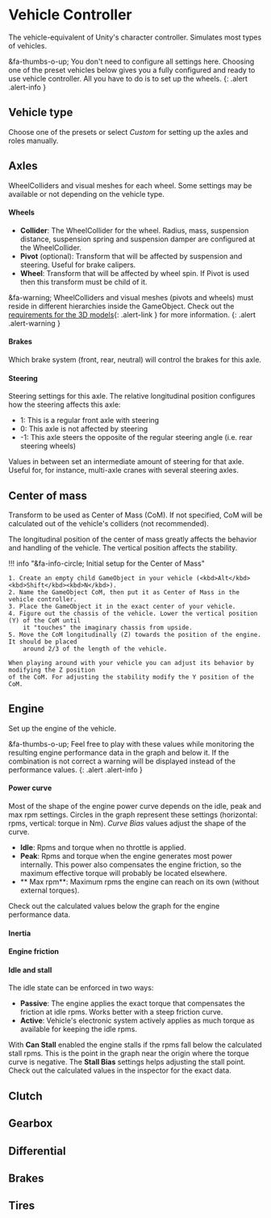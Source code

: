 # Vehicle Controller

The vehicle-equivalent of Unity's character controller. Simulates most types of vehicles.

&fa-thumbs-o-up; You don't need to configure all settings here. Choosing one
of the preset vehicles below gives you a fully configured and ready to use vehicle controller.
All you have to do is to set up the wheels.
{: .alert .alert-info }

## Vehicle type

Choose one of the presets or select _Custom_ for setting up the axles and roles manually.

## Axles

WheelColliders and visual meshes for each wheel. Some settings may be available or not depending
on the vehicle type.

#### Wheels

- **Collider**: The WheelCollider for the wheel. Radius, mass, suspension distance, suspension
	spring and suspension damper are configured at the WheelCollider.
- **Pivot** (optional): Transform that will be affected by suspension and steering. Useful for
	brake calipers.
- **Wheel**: Transform that will be affected by wheel spin. If Pivot is used then this transform must
	be child of it.

&fa-warning; WheelColliders and visual meshes (pivots and wheels) must reside in different
	hierarchies inside the GameObject. Check out the [requirements for the 3D models](#){: .alert-link }
	for more information.
{: .alert .alert-warning }

#### Brakes

Which brake system (front, rear, neutral) will control the brakes for this axle.

#### Steering

Steering settings for this axle. The relative longitudinal position configures how the steering
affects this axle:

- 1: This is a regular front axle with steering
- 0: This axle is not affected by steering
- -1: This axle steers the opposite of the regular steering angle (i.e. rear steering wheels)

Values in between set an intermediate amount of steering for that axle. Useful for, for instance,
multi-axle cranes with several steering axles.

## Center of mass

Transform to be used as Center of Mass (CoM). If not specified, CoM will be calculated
out of the vehicle's colliders (not recommended).

The longitudinal position of the center of mass greatly affects the behavior and handling of the
vehicle. The vertical position affects the stability.

!!! info "&fa-info-circle; Initial setup for the Center of Mass"

	1. Create an empty child GameObject in your vehicle (<kbd>Alt</kbd><kbd>Shift</kbd><kbd>N</kbd>).
	2. Name the GameObject CoM, then put it as Center of Mass in the vehicle controller.
	3. Place the GameObject it in the exact center of your vehicle.
	4. Figure out the chassis of the vehicle. Lower the vertical position (Y) of the CoM until
		it "touches" the imaginary chassis from upside.
	5. Move the CoM longitudinally (Z) towards the position of the engine. It should be placed
		around 2/3 of the length of the vehicle.

	When playing around with your vehicle you can adjust its behavior by modifying the Z position
	of the CoM. For adjusting the stability modify the Y position of the CoM.

## Engine

Set up the engine of the vehicle.

&fa-thumbs-o-up; Feel free to play with these values while monitoring the resulting engine
performance data in the graph and below it. If the combination is not correct a warning will be
displayed instead of the performance values.
{: .alert .alert-info }

#### Power curve

Most of the shape of the engine power curve depends on the idle, peak and max rpm settings. Circles
in the graph represent these settings (horizontal: rpms, vertical: torque in Nm). _Curve Bias_
values adjust the shape of the curve.

- **Idle**: Rpms and torque when no throttle is applied.
- **Peak**: Rpms and torque when the engine generates most power internally. This power also
	compensates the engine friction, so the maximum effective torque will probably be located elsewhere.
- ** Max rpm**: Maximum rpms the engine can reach on its own (without external torques).

Check out the calculated values below the graph for the engine performance data.

#### Inertia


#### Engine friction


#### Idle and stall

The idle state can be enforced in two ways:

- **Passive**: The engine applies the exact torque that compensates the friction at idle rpms.
	Works better with a steep friction curve.
- **Active**: Vehicle's electronic system actively applies as much torque as available for
	keeping the idle rpms.

With **Can Stall** enabled the engine stalls if the rpms fall below the calculated stall rpms. This
is the point in the graph near the origin where the torque curve is negative. The **Stall Bias**
settings helps adjusting the stall point. Check out the calculated values in the inspector for the
exact data.

## Clutch



## Gearbox


## Differential


## Brakes


## Tires


